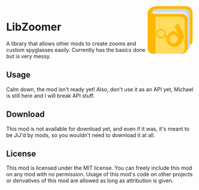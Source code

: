 <img src="./src/main/resources/assets/libzoomer/icon.png" align="right" width="128px"/>

# LibZoomer

A library that allows other mods to create zooms and custom spyglasses easily. Currently has the basics done but is very messy.

## Usage

Calm down, the mod isn't ready yet! Also, don't use it as an API yet, Michael is still here and I will break API stuff.

## Download

This mod is not available for download yet, and even if it was, it's meant to be JiJ'd by mods, so you wouldn't need to download it at all.

<!--
This mod is available for download on the following services:

- [CurseForge (recommended)](https://www.curseforge.com/minecraft/mc-mods/)
- [GitHub Releases (alternative)](https://github.com/)
-->

## License

This mod is licensed under the MIT license. You can freely include this mod on any mod with no permission. Usage of this mod's code on other projects or derivatives of this mod are allowed as long as attribution is given.
